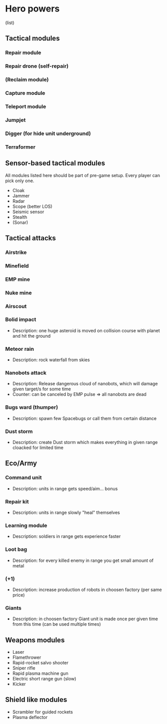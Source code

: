 ﻿Hero powers
===========
(list)

Tactical modules
----------------

### Repair module
### Repair drone (self-repair)
### (Reclaim module)
### Capture module 
### Teleport module
### Jumpjet
### Digger (for hide unit underground)
### Terraformer

Sensor-based tactical modules
-----------------------------

All modules listed here should be part of pre-game setup. Every player can pick only one.

* Cloak
* Jammer
* Radar
* Scope (better LOS) 
* Seismic sensor
* Stealth
* (Sonar)

Tactical attacks
----------------
### Airstrike
### Minefield
### EMP mine
### Nuke mine
### Airscout

### Bolid impact
* Description: one huge asteroid is moved on collision course with planet and hit the ground

### Meteor rain
* Description: rock waterfall from skies

### Nanobots attack
* Description: Release dangerous cloud of nanobots, which will damage given target/s for some time
* Counter: can be canceled by EMP pulse => all nanobots are dead

### Bugs ward (thumper)
* Description: spawn few Spacebugs or call them from certain distance

### Dust storm 
* Description: create Dust storm which makes everything in given range cloacked for limited time

Eco/Army
--------
### Command unit
* Description: units in range gets speed/aim... bonus

### Repair kit
* Description: units in range slowly "heal" themselves

### Learning module
* Description: soldiers in range gets experience faster

### Loot bag
* Description: for every killed enemy in range you get small amount of metal

### (+1)
* Description: increase production of robots in choosen factory (per same price)

### Giants
* Description: in choosen factory Giant unit is made once per given time from this time (can be used multiple times)	
	
Weapons modules
---------------
* Laser
* Flamethrower
* Rapid-rocket salvo shooter
* Sniper rifle
* Rapid plasma machine gun
* Electric short range gun (slow)
* Kicker

Shield like modules
-------------------
* Scrambler for guided rockets
* Plasma deflector